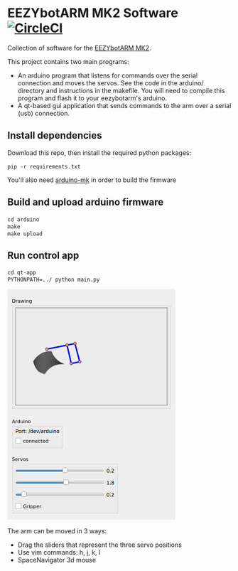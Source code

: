 # EEZYbotARM MK2 Software [![CircleCI](https://circleci.com/gh/justbuchanan/eezybotarm-mk2-software.svg?style=svg)](https://circleci.com/gh/justbuchanan/eezybotarm-mk2-software)

Collection of software for the [EEZYbotARM MK2](http://www.thingiverse.com/thing:1454048).

This project contains two main programs:

* An arduino program that listens for commands over the serial connection and moves the servos. See the code in the arduino/ directory and instructions in the makefile. You will need to compile this program and flash it to your eezybotarm's arduino.
* A qt-based gui application that sends commands to the arm over a serial (usb) connection.

## Install dependencies

Download this repo, then install the required python packages:

```
pip -r requirements.txt
```

You'll also need [arduino-mk](https://github.com/sudar/Arduino-Makefile) in order to build the firmware

## Build and upload arduino firmware

```
cd arduino
make
make upload
```

## Run control app

```
cd qt-app
PYTHONPATH=../ python main.py
```

![Screenshot](doc/screenshot.png)

The arm can be moved in 3 ways:

* Drag the sliders that represent the three servo positions
* Use vim commands: h, j, k, l
* SpaceNavigator 3d mouse
